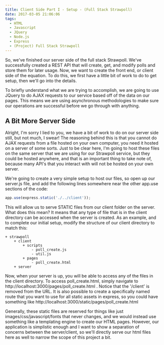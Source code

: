 ```yaml
---
title: Client Side Part I - Setup - (Full Stack Strawpoll)
date: 2017-03-05 21:06:06
tags:
  - HTML
  - Javascript
  - JQuery
  - Node.js
  - Express
  - (Project) Full Stack Strawpoll
---
```

So, we've finished our server side of the full stack Strawpoll.  We've successfully created a REST API that will create, get, and modify polls and store them for later usage.  Now, we want to create the front end, or client side of the equation.  To do this, we first have a little bit of work to do to get setup, then we'll go into the details.

To briefly understand what we are trying to accomplish, we are going to use JQuery to do AJAX requests to our service based off of the data on our pages.  This means we are using asynchronous methodologies to make sure our operations are successful before we go through with anything.  
<!-- more -->
## A Bit More Server Side
Alright, I'm sorry I lied to you, we have a bit of work to do on our server side still, but not much, I swear!  The reasoning behind this is that you cannot do AJAX requests from a file hosted on your own computer, you need it hosted on a server of some sorts.  Just to be clear here, I'm going to host these files on the same server that we are using for our Strawpoll service, but they could be hosted anywhere, and that is an important thing to take note of, because many API's that you interact with will not be hosted on your own server.  

We're going to create a very simple setup to host our files, so open up our server.js file, and add the following lines somewhere near the other app.use sections of the code:

```javascript
app.use(express.static('./../client'));
```

This will allow us to serve STATIC files from our client folder on the server.  What does this mean?  It means that any type of file that is in the client directory can be accessed when the server is created.  As an example, and to complete our initial setup, modify the structure of our client directory to match this:

```
+ strawpoll
    + client
        + scripts
            - poll_create.js
            - util.js
        + pages
            - poll_create.html
    + server
```
Now, when your server is up, you will be able to access any of the files in the client directory.  To access poll_create.html, simply navigate to http://localhost:3000/pages/poll_create.html .  Notice that the '/client' is removed from the URL.  It is also possible to create a specifically named route that you want to use for all static assets in express, so you could have something like http://localhost:3000/static/pages/poll_create.html

Generally, these static files are reserved for things like just images/css/javascript/fonts that never changes, and we would instead use something like a templating engine to create our HTML pages.  However, our application is simplistic enough and I want to show a separation of concerns between the server/client, so we'll directly serve our html files here as well to narrow the scope of this project a bit.
